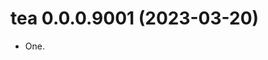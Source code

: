 <!-- NEWS.md is maintained by https://fledge.cynkra.com, contributors should not edit this file -->

# tea 0.0.0.9001 (2023-03-20)

- One.

